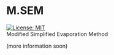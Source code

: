 # M.SEM
[![License: MIT](https://img.shields.io/badge/License-MIT-yellow.svg)](https://opensource.org/licenses/MIT)<br>
Modified Simplified Evaporation Method


(more information soon)

